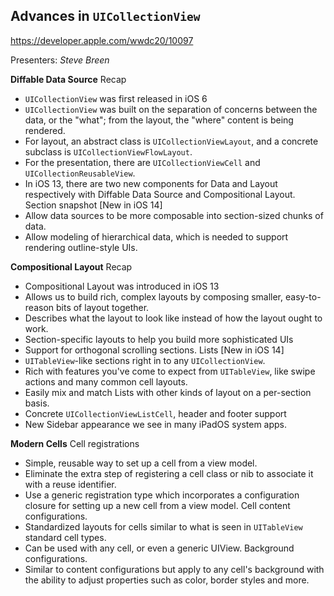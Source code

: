 ## Advances in `UICollectionView`

https://developer.apple.com/wwdc20/10097

Presenters: _Steve Breen_

**Diffable Data Source**
Recap
- `UICollectionView` was first released in iOS 6
- `UICollectionView` was built on the separation of concerns between the data, or the "what"; from the layout, the "where" content is being rendered.
- For layout, an abstract class is `UICollectionViewLayout`, and a concrete subclass is `UICollectionViewFlowLayout`.
- For the presentation, there are `UICollectionViewCell` and `UICollectionReusableView`.
- In iOS 13, there are two new components for Data and Layout respectively with Diffable Data Source and Compositional Layout. 
Section snapshot [New in iOS 14]
- Allow data sources to be more composable into section-sized chunks of data.
- Allow modeling of hierarchical data, which is needed to support rendering outline-style UIs.

**Compositional Layout**
Recap
- Compositional Layout was introduced in iOS 13
- Allows us to build rich, complex layouts by composing smaller, easy-to-reason bits of layout together.
- Describes what the layout to look like instead of how the layout ought to work.
- Section-specific layouts to help you build more sophisticated UIs
- Support for orthogonal scrolling sections.
Lists [New in iOS 14]
- `UITableView`-like sections right in to any `UICollectionView`.
- Rich with features you've come to expect from `UITableView`, like swipe actions and many common cell layouts. 
- Easily mix and match Lists with other kinds of layout on a per-section basis.
- Concrete `UICollectionViewListCell`, header and footer support
- New Sidebar appearance we see in many iPadOS system apps.

**Modern Cells**
Cell registrations
- Simple, reusable way to set up a cell from a view model.
- Eliminate the extra step of registering a cell class or nib to associate it with a reuse identifier.
- Use a generic registration type which incorporates a configuration closure for setting up a new cell from a view model.
Cell content configurations. 
- Standardized layouts for cells similar to what is seen in `UITableView` standard cell types.
- Can be used with any cell, or even a generic UIView. 
Background configurations. 
- Similar to content configurations but apply to any cell's background with the ability to adjust properties such as color, border styles and more.
